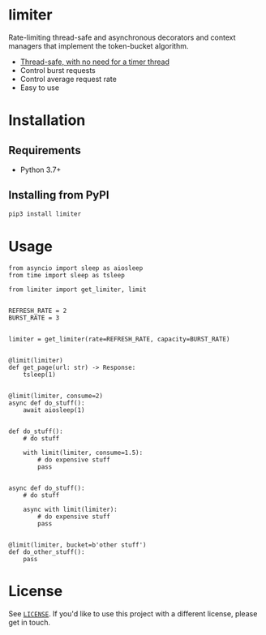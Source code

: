 # limiter

Rate-limiting thread-safe and asynchronous decorators and context managers that implement the token-bucket algorithm.

 - [Thread-safe, with no need for a timer thread](https://en.wikipedia.org/wiki/Generic_cell_rate_algorithm)
 - Control burst requests
 - Control average request rate
 - Easy to use

# Installation

## Requirements

 - Python 3.7+
 
## Installing from PyPI

```bash
pip3 install limiter
```

# Usage

```python3
from asyncio import sleep as aiosleep
from time import sleep as tsleep

from limiter import get_limiter, limit


REFRESH_RATE = 2
BURST_RATE = 3


limiter = get_limiter(rate=REFRESH_RATE, capacity=BURST_RATE)


@limit(limiter)
def get_page(url: str) -> Response:
    tsleep(1)


@limit(limiter, consume=2)
async def do_stuff():
    await aiosleep(1)


def do_stuff():
    # do stuff
    
    with limit(limiter, consume=1.5):
        # do expensive stuff
        pass


async def do_stuff():
    # do stuff
    
    async with limit(limiter):
        # do expensive stuff
        pass
        

@limit(limiter, bucket=b'other stuff')
def do_other_stuff():
    pass
```

# License

See [`LICENSE`](/LICENSE). If you'd like to use this project with a different license, please get in touch.
